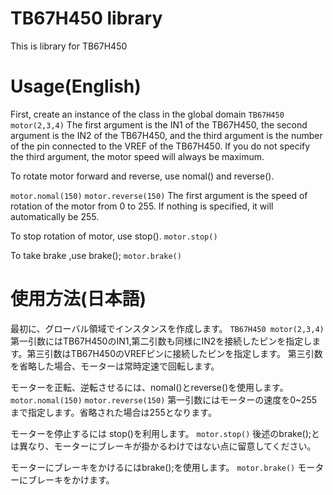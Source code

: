 # TB67H450 library

This is library for TB67H450

# Usage(English)
First, create an instance of the class in the global domain
`TB67H450 motor(2,3,4)`
The first argument is the IN1 of the TB67H450, the second argument is the IN2 of the TB67H450,
and the third argument is the number of the pin connected to the VREF of the TB67H450.
If you do not specify the third argument, the motor speed will always be maximum.

To rotate motor forward and reverse, use nomal() and reverse().

`motor.nomal(150)` `motor.reverse(150)`
The first argument is the speed of rotation of the motor from 0 to 255. 
If nothing is specified, it will automatically be 255.

To stop rotation of motor, use stop().
`motor.stop()`

To take brake ,use brake();
`motor.brake()`


# 使用方法(日本語)
最初に、グローバル領域でインスタンスを作成します。
`TB67H450 motor(2,3,4)`
第一引数にはTB67H450のIN1,第二引数も同様にIN2を接続したピンを指定します。第三引数はTB67H450のVREFピンに接続したピンを指定します。
第三引数を省略した場合、モーターは常時定速で回転します。

モーターを正転、逆転させるには、nomal()とreverse()を使用します。
`motor.nomal(150)` `motor.reverse(150)`
第一引数にはモーターの速度を0~255まで指定します。省略された場合は255となります。

モーターを停止するには stop()を利用します。
`motor.stop()`
後述のbrake();とは異なり、モーターにブレーキが掛かるわけではない点に留意してください。

モーターにブレーキをかけるにはbrake();を使用します。
`motor.brake()`
モーターにブレーキをかけます。
